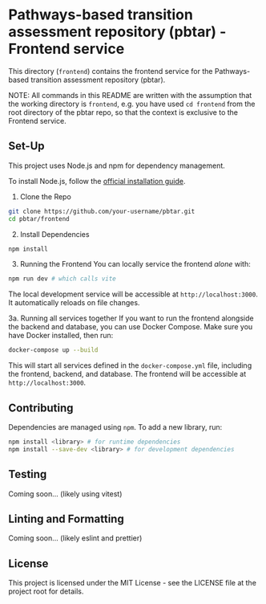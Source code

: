 # Pathways-based transition assessment repository (pbtar) - Frontend service

This directory (`frontend`) contains the frontend service for the Pathways-based transition assessment repository (pbtar).

NOTE: All commands in this README are written with the assumption that the working directory is `frontend`, e.g. you have used `cd frontend` from the root directory of the pbtar repo, so that the context is exclusive to the Frontend service.

## Set-Up
This project uses Node.js and npm for dependency management.

To install Node.js, follow the [official installation guide](https://nodejs.org/en/download/).

1. Clone the Repo
``` bash
git clone https://github.com/your-username/pbtar.git
cd pbtar/frontend
```

2. Install Dependencies
``` bash
npm install
```

3. Running the Frontend
You can locally service the frontend *alone* with:
``` bash
npm run dev # which calls vite
```

The local development service will be accessible at `http://localhost:3000`. It automatically reloads on file changes.

3a. Running all services together
If you want to run the frontend alongside the backend and database, you can use Docker Compose. Make sure you have Docker installed, then run:
``` bash
docker-compose up --build
```

This will start all services defined in the `docker-compose.yml` file, including the frontend, backend, and database. The frontend will be accessible at `http://localhost:3000`.

## Contributing
Dependencies are managed using `npm`. To add a new library, run: 
``` bash
npm install <library> # for runtime dependencies
npm install --save-dev <library> # for development dependencies
```

## Testing
Coming soon... (likely using vitest)

## Linting and Formatting
Coming soon... (likely eslint and prettier)

## License
This project is licensed under the MIT License - see the LICENSE file at the project root for details.